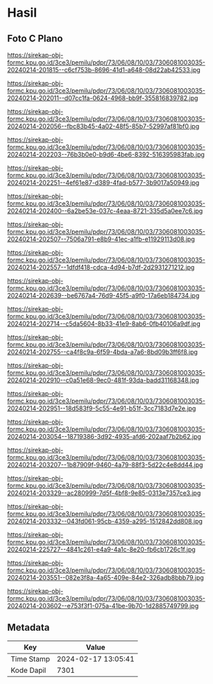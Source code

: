 # Hasil

## Foto C Plano

https://sirekap-obj-formc.kpu.go.id/3ce3/pemilu/pdpr/73/06/08/10/03/7306081003035-20240214-201815--c6cf753b-8696-41d1-a648-08d22ab42533.jpg

https://sirekap-obj-formc.kpu.go.id/3ce3/pemilu/pdpr/73/06/08/10/03/7306081003035-20240214-202011--d07cc1fa-0624-4968-bb9f-355816839782.jpg

https://sirekap-obj-formc.kpu.go.id/3ce3/pemilu/pdpr/73/06/08/10/03/7306081003035-20240214-202056--fbc83b45-4a02-48f5-85b7-52997af81bf0.jpg

https://sirekap-obj-formc.kpu.go.id/3ce3/pemilu/pdpr/73/06/08/10/03/7306081003035-20240214-202203--76b3b0e0-b9d6-4be6-8392-516395983fab.jpg

https://sirekap-obj-formc.kpu.go.id/3ce3/pemilu/pdpr/73/06/08/10/03/7306081003035-20240214-202251--4ef61e87-d389-4fad-b577-3b9017a50949.jpg

https://sirekap-obj-formc.kpu.go.id/3ce3/pemilu/pdpr/73/06/08/10/03/7306081003035-20240214-202400--6a2be53e-037c-4eaa-8721-335d5a0ee7c6.jpg

https://sirekap-obj-formc.kpu.go.id/3ce3/pemilu/pdpr/73/06/08/10/03/7306081003035-20240214-202507--7506a791-e8b9-41ec-a1fb-e11929113d08.jpg

https://sirekap-obj-formc.kpu.go.id/3ce3/pemilu/pdpr/73/06/08/10/03/7306081003035-20240214-202557--1dfdf418-cdca-4d94-b7df-2d2931271212.jpg

https://sirekap-obj-formc.kpu.go.id/3ce3/pemilu/pdpr/73/06/08/10/03/7306081003035-20240214-202639--be6767a4-76d9-45f5-a9f0-17a6eb184734.jpg

https://sirekap-obj-formc.kpu.go.id/3ce3/pemilu/pdpr/73/06/08/10/03/7306081003035-20240214-202714--c5da5604-8b33-41e9-8ab6-0fb40106a9df.jpg

https://sirekap-obj-formc.kpu.go.id/3ce3/pemilu/pdpr/73/06/08/10/03/7306081003035-20240214-202755--ca4f8c9a-6f59-4bda-a7a6-8bd09b3ff6f8.jpg

https://sirekap-obj-formc.kpu.go.id/3ce3/pemilu/pdpr/73/06/08/10/03/7306081003035-20240214-202910--c0a51e68-9ec0-481f-93da-badd31168348.jpg

https://sirekap-obj-formc.kpu.go.id/3ce3/pemilu/pdpr/73/06/08/10/03/7306081003035-20240214-202951--18d583f9-5c55-4e91-b51f-3cc7183d7e2e.jpg

https://sirekap-obj-formc.kpu.go.id/3ce3/pemilu/pdpr/73/06/08/10/03/7306081003035-20240214-203054--18719386-3d92-4935-afd6-202aaf7b2b62.jpg

https://sirekap-obj-formc.kpu.go.id/3ce3/pemilu/pdpr/73/06/08/10/03/7306081003035-20240214-203207--1b87909f-9460-4a79-88f3-5d22c4e8dd44.jpg

https://sirekap-obj-formc.kpu.go.id/3ce3/pemilu/pdpr/73/06/08/10/03/7306081003035-20240214-203329--ac280999-7d5f-4bf8-9e85-0313e7357ce3.jpg

https://sirekap-obj-formc.kpu.go.id/3ce3/pemilu/pdpr/73/06/08/10/03/7306081003035-20240214-203332--043fd061-95cb-4359-a295-1512842dd808.jpg

https://sirekap-obj-formc.kpu.go.id/3ce3/pemilu/pdpr/73/06/08/10/03/7306081003035-20240214-225727--4841c261-e4a9-4a1c-8e20-fb6cb1726c1f.jpg

https://sirekap-obj-formc.kpu.go.id/3ce3/pemilu/pdpr/73/06/08/10/03/7306081003035-20240214-203551--082e3f8a-4a65-409e-84e2-326adb8bbb79.jpg

https://sirekap-obj-formc.kpu.go.id/3ce3/pemilu/pdpr/73/06/08/10/03/7306081003035-20240214-203602--e753f3f1-075a-41be-9b70-1d2885749799.jpg


## Metadata

| Key        | Value               |
| ---------- | ------------------- |
| Time Stamp | 2024-02-17 13:05:41 |
| Kode Dapil | 7301                |



